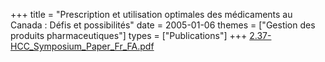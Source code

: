 +++
title = "Prescription et utilisation optimales des médicaments au Canada : Défis et possibilités"
date = 2005-01-06
themes = ["Gestion des produits pharmaceutiques"]
types = ["Publications"]
+++
[2.37-HCC_Symposium_Paper_Fr_FA.pdf](/files/2.37-HCC_Symposium_Paper_Fr_FA.pdf)
